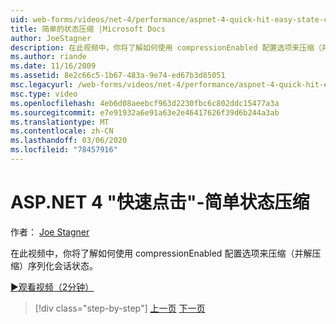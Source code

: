 ```yaml
---
uid: web-forms/videos/net-4/performance/aspnet-4-quick-hit-easy-state-compression
title: 简单的状态压缩 |Microsoft Docs
author: JoeStagner
description: 在此视频中，你将了解如何使用 compressionEnabled 配置选项来压缩（并解压缩）序列化会话状态。
ms.author: riande
ms.date: 11/16/2009
ms.assetid: 8e2c66c5-1b67-483a-9e74-ed67b3d85051
msc.legacyurl: /web-forms/videos/net-4/performance/aspnet-4-quick-hit-easy-state-compression
msc.type: video
ms.openlocfilehash: 4eb6d08aeebcf963d2230fbc6c802ddc15477a3a
ms.sourcegitcommit: e7e91932a6e91a63e2e46417626f39d6b244a3ab
ms.translationtype: MT
ms.contentlocale: zh-CN
ms.lasthandoff: 03/06/2020
ms.locfileid: "78457916"
---
```

# <a name="aspnet-4-quick-hit--easy-state-compression"></a>ASP.NET 4 "快速点击"-简单状态压缩

作者： [Joe Stagner](https://github.com/JoeStagner)

在此视频中，你将了解如何使用 compressionEnabled 配置选项来压缩（并解压缩）序列化会话状态。 

[&#9654;观看视频（2分钟）](https://channel9.msdn.com/Blogs/ASP-NET-Site-Videos/aspnet-4-quick-hit-easy-state-compression)

> [!div class="step-by-step"]
> [上一页](aspnet-4-quick-hit-selective-view-state.md)
> [下一页](how-do-i-use-the-viewstatemode-property-for-managing-viewstate.md)
